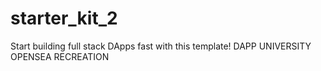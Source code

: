 # starter_kit_2
Start building full stack DApps fast with this template!
DAPP UNIVERSITY OPENSEA RECREATION
